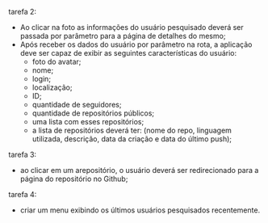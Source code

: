 tarefa 2:
- Ao clicar na foto as informações do usuário pesquisado deverá ser passada
 por parâmetro para a página de detalhes do mesmo;
- Após receber os dados do usuário por parâmetro na rota, a aplicação
deve ser capaz de exibir as seguintes características do usuário:
  - foto do avatar;
  - nome;
  - login;
  - localização;
  - ID;
  - quantidade de seguidores;
  - quantidade de repositórios públicos;
  - uma lista com esses repositórios;
  - a lista de repositórios deverá ter: (nome do repo, linguagem utilizada, descrição, data da criação e data do último push);

tarefa 3:
- ao clicar em um arepositório, o usuário deverá ser redirecionado para a página do repositório no Github;

tarefa 4:
- criar um menu exibindo os últimos usuários pesquisados recentemente.


